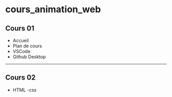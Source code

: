 # cours_animation_web
## Cours 01
- Accueil
- Plan de cours
- VSCode
- Github Desktop
---
## Cours 02
- HTML
-css
